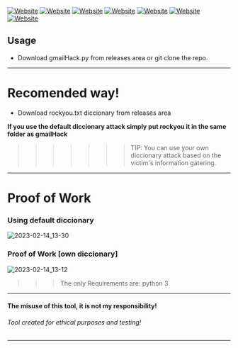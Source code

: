 [![Website](https://img.shields.io/badge/Hacker%20%7C%20Rank%20Global-Hackthebox-brightgreen?style=for-the-badge&logo=appveyor)](https://app.hackthebox.com/profile/1029125)
[![Website](https://img.shields.io/badge/-BLOG-yellowgreen?style=for-the-badge&logo=github)](https://tmcybers.github.io/)
[![Website](https://img.shields.io/badge/-MEDIUM-orange?style=for-the-badge&logo=MEDIUM)](https://medium.com/@tmcybers)
[![Website](https://img.shields.io/badge/-TWITTER-yellow?style=for-the-badge&logo=TWITTER)](https://twitter.com/tmcybers)
[![Website](https://img.shields.io/badge/-WAKATIME-lightgrey?style=for-the-badge&logo=WAKATIME)](https://wakatime.com/@tmcyber)
[![Website](https://img.shields.io/badge/-KO--FI-blue?style=for-the-badge&logo=KO-FI)](https://ko-fi.com/tmcyber)
[![Website](https://img.shields.io/badge/-BUY%20MY%20SERVICES-orange?style=for-the-badge&logo=COFFEE)](https://github.com/sponsors/tmcybers)



## Usage

* Download gmailHack.py from releases area or git clone the repo.
---

# Recomended way!

* Download rockyou.txt diccionary from releases area

**If you use the default diccionary attack simply put rockyou it in the same folder as gmailHack**

>>>>>>> TIP: You can use your own diccionary attack based on the victim's information gatering.

---

# Proof of Work

### Using default diccionary

![2023-02-14_13-30](https://user-images.githubusercontent.com/97669969/218752197-1b988710-e69b-4bfb-bcd6-37df8f26aa91.png)


### Proof of Work [own diccionary]

![2023-02-14_13-12](https://user-images.githubusercontent.com/97669969/218752634-42fa62b0-2a00-41e8-8801-62c405c90e2e.png)


>>> The only Requirements are: python 3


---

#### The misuse of this tool, it is not my responsibility!
###### Tool created for ethical purposes and testing!


---


